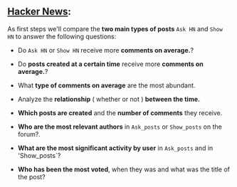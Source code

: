 ## [Hacker News](https://news.ycombinator.com/):

As first steps we'll compare the **two main types of posts** `Ask HN` and `Show HN` to answer the following questions:

- Do `Ask HN` or `Show HN` receive more **comments on average.**?

- Do **posts created at a certain time** receive more **comments on average.**?

- What **type of comments on average** are the most abundant.

- Analyze the **relationship** ( whether or not ) **between the time.**

- **Which posts are created** and the **number of comments** they receive.

- **Who are the most relevant authors** in `Ask_posts` or  `Show_posts` on the forum?.

- **What are the most significant activity by user** in `Ask_posts` and in 'Show_posts`?

- **Who has been the most voted**, when they was and what was the title of the post?
